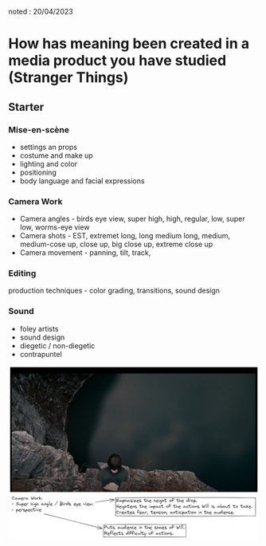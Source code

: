 noted : 20/04/2023

# How has meaning been created in a media product you have studied (Stranger Things)

## Starter

### Mise-en-scène

- settings an props
- costume and make up
- lighting and color
- positioning
- body language and facial expressions

### Camera Work

- Camera angles - birds eye view, super high, high, regular, low, super low, worms-eye view
- Camera shots - EST, extremet long, long medium long, medium, medium-cose up, close up, big close up, extreme close up
- Camera movement - panning, tilt, track,

### Editing

production techniques - color grading, transitions, sound design

### Sound

- foley artists
- sound design
- diegetic / non-diegetic
- contrapuntel

![](../imedia_images/strangerthigns%20exam%20prep.png)
